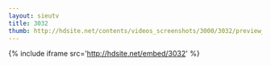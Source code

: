 ```yaml
---
layout: sieutv
title: 3032
thumb: http://hdsite.net/contents/videos_screenshots/3000/3032/preview_360p.mp4.jpg
---
```

{% include iframe src='http://hdsite.net/embed/3032' %}
 
